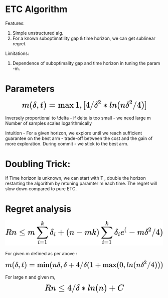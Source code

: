 
# ETC Algorithm
Features:
1. Simple unstructured alg.
2. For a known suboptimatility gap & time horizon, we can get sublinear regret.


Limitations:
1. Dependence of suboptimality gap and time horizon in tuning the param -m.

# Parameters
<!-- $$
m(\delta,t) = \max{ 1, [4/\delta^2 * ln(n\delta^2/4)]}
$$ --> 

<div align="center"><img style="background: white;" src="../../svg/qSmB4eOZr7.svg"></div> 

Inversely proportional to \delta - if delta is too small - we need large m
Number of samples scales logarithmically

Intuition - For a given horizon, we explore until we reach sufficient guarantee on the best arm - trade-off between the cost and the gain of more exploration. During commit - we stick to the best arm.



# Doubling Trick: 
If Time horizon is unknown, we can start with T , double the horizon restarting the algorithm by retuning paramter m each time. The regret will slow down compared to pure ETC.

# Regret analysis

<!-- $$
Rn \leq m \sum_{i=1}^k \delta_i + (n-mk) \sum_{i=1}^k \delta_i e^(-m\delta^2/4)
$$ --> 

<div align="center"><img style="background: white;" src="../../svg/bGa5zF6fcN.svg"></div>

For given m defined as per above :
<!-- $$
m(\delta,t) = \min( n\delta, \delta + 4/\delta ( 1 + \max(0,ln(n\delta^2/4)))
$$ --> 

<div align="center"><img style="background: white;" src="../../svg/VVGkUAr6P6.svg"></div> 

For large n and given m,
<!-- $$
Rn \leq 4/\delta *ln(n) +C
$$ --> 

<div align="center"><img style="background: white;" src="../../svg/QJpxlkaVCU.svg"></div>